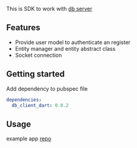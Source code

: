 <!-- 
This README describes the package. If you publish this package to pub.dev,
this README's contents appear on the landing page for your package.

For information about how to write a good package README, see the guide for
[writing package pages](https://dart.dev/guides/libraries/writing-package-pages). 

For general information about developing packages, see the Dart guide for
[creating packages](https://dart.dev/guides/libraries/create-library-packages)
and the Flutter guide for
[developing packages and plugins](https://flutter.dev/developing-packages). 
-->

This is SDK to work with [db server](https://github.com/fgh151/rdb-server)

## Features

 * Provide user model to authenticate an register
 * Entity manager and entity abstract class
 * Socket connection

## Getting started

Add dependency to pubspec file
```yaml
dependencies: 
  db_client_dart: 0.0.2
```

## Usage

example app [repo](https://github.com/fgh151/logbook)
